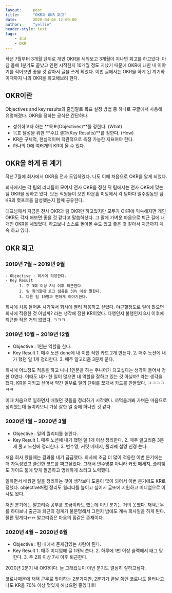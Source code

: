 ```yaml
---
layout:     post
title:      "OKR과 OKR 회고"
date:       2020-04-06 12:00:00
author:     "yellie"
header-style: text
tags:
    - 회고
    - OKR
---
```


작년 7월부터 3개월 단위로 개인 OKR을 세워보고 3개월이 지나면 회고를 하고있다. 마침 올해 1분기도 끝났고 인턴 시작한지 10개월 정도 지났기 때문에 OKR에 대한 내 이야기를 적어보면 좋을 것 같아서 글을 쓰게 되었다. 
이번 글에서는 OKR을 하게 된 계기와 이때까지 나의 OKR을 회고해보려 한다.

## OKR이란
Objectives and key results의 줄임말로 목표 설정 방법 중 하나로 구글에서 사용해 유명해졌다. OKR을 정하는 공식은 간단하다.
- 성취하고자 하는 **목표(Objectives)**를 정한다. (What)
- 목표 달성을 위한 **주요 결과(Key Results)**를 정한다. (How)
- KR은 구체적, 현실적이며 객관적으로 측정 가능한 지표여야 한다.
- 하나의 O에 여러개의 KR이 올 수 있다.

## OKR을 하게 된 계기
작년 7월에 회사에서 OKR을 전사 도입하였다. 나도 이때 처음으로 OKR을 알게 되었다.

회사에서는 각 팀의 리더들이 모여서 전사 OKR을 정한 뒤 팀에서는 전사 OKR에 맞는 팀 OKR을 정하고 있다. 모든 직원들이 모인 타운홀 미팅에서 각 팀마다 일주일동안 팀 KR의 몇프로를 달성했는지 함께 공유한다.

대표님께서 지금은 전사 OKR과 팀 OKR만 하고있지만 모두가 OKR에 익숙해지면 개인 OKR도 각자 해보면 좋을 것 같다고 말씀하셨다. 그 말에 가벼운 마음으로 퇴근 길에 내 개인 OKR을 세웠었다. 
하고보니 스스로 돌아볼 수도 있고 좋은 것 같아서 지금까지 계속 하고 있다.

## OKR 회고
### 2019년 7월 ~ 2019년 9월
```
- Objective : 회사에 적응한다.
- Key Result
      1. 주 3회 이상 8시 이후 퇴근한다.
      2. 팀 회의할때 토크 점유율 30% 이상 말한다.
      3. 다른 팀 10명과 편하게 이야기한다.
```

회사에 처음 들어온 시기여서 회사에 빨리 적응하고 싶었다. 야근할정도로 일이 많으면 회사에 적응한 것 아닐까? 라는 생각에 정한 KR이었다. 다행인지 불행인지 8시 이후에 퇴근한 적은 거의 없었다. ㅋㅋㅋ

### 2019년 10월 ~ 2019년 12월
- Objective : 1인분 역할을 한다.
- Key Result
      1. 매주 노션 done에 내 이름 적힌 카드 2개 만든다.
      2. 매주 노션에 내가 했던 일 1개 정리한다.
      3. 매주 알고리즘 3문제 푼다.

회사에 어느정도 적응을 하고 나니 1인분을 하는 주니어가 되고싶다는 생각이 들어서 정한 O였다. 이때도 내가 한 일이 많으면 내 역할을 잘하고 있는 것 아닐까? 라는 생각을 했다. 
KR을 지키고 싶어서 약간 일부로 일의 단위를 쪼개서 카드를 만들었다. ㅋㅋㅋㅋㅋㅋ

이때 처음으로 일하면서 배웠던 것들을 정리하기 시작했다. 까먹을까봐 가벼운 마음으로 정리했는데 돌이켜보니 가장 잘한 일 중에 하나인 것 같다.

### 2020년 1월 ~ 2020년 3월
- Objective : 일의 퀄리티를 높인다.
- Key Result
      1. 매주 노션에 내가 했던 일 1개 이상 정리한다.
      2. 매주 알고리즘 3문제 풀고 노션에 정리한다.
      3. 변수명, 커밋 메세지, 풀리퀘 설명 신경 쓴다.

처음 회사 왔을때는 결과물 내기 급급했다. 회사에 조금 더 많이 적응한 이번 분기에는 더 가독성있고 클린한 코드를 짜고싶었다. 
그래서 변수명뿐 아니라 커밋 메세지, 풀리퀘도 가이드 툴에 맞게 깔끔하고 명쾌하게 쓰려고 노력했다.

일하면서 배웠던 일을 정리하는 것이 생각보다 도움이 많이 되어서 이번 분기에도 KR로 정했다. objective처럼 정리도 퀄리티를 높이고 싶어서 글또에 지원하고 미디엄으로 이사도 왔다.

저번 분기에는 알고리즘 공부를 조금이라도 했는데 이번 분기는 거의 못했다. 재택근무를 하다보니 출근과 퇴근의 경계가 불분명해서 그런지 밤에도 계속 회사일을 하게 된다. 
물론 핑계다ㅠㅠ 알고리즘은 마음의 짐같은 존재이다.

### 2020년 4월 ~ 2020년 6월
- Objective : 팀 내에서 존재감있는 사람이 된다.
- Key Result
      1. 매주 미디엄에 글 1개씩 쓴다.
      2. 하루에 1번 이상 슬랙에서 태그 당한다.
      3. 주 2회 이상 7시 이후 퇴근한다. 

2020년 2분기 내 OKR이다. 늘 그래왔듯이 이번 분기도 열심히 잘하고싶다.

코로나때문에 재택 근무로 맞이하는 2분기지만, 2분기가 끝날 쯤엔 코로나도 물러나고 나도 KR을 70% 이상 멋있게 해냈으면 좋겠다!!!!
